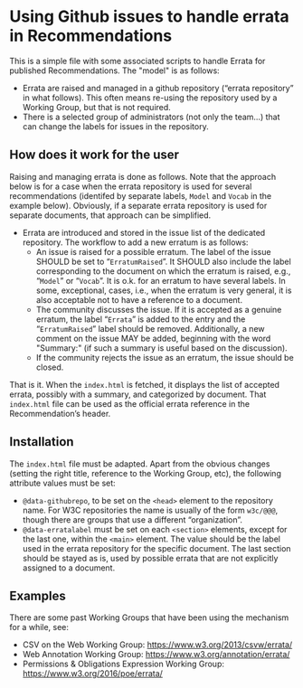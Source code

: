 
# Using Github issues to handle errata in Recommendations

This is a simple file with some associated scripts to handle Errata for published Recommendations. The "model" is as follows:

* Errata are raised and managed in a github repository (“errata repository” in what follows). This often means re-using the repository used by a Working Group, but that is not required. 
* There is a selected group of administrators (not only the team…) that can change the labels for issues in the repository.

## How does it work for the user

Raising and managing errata is done as follows. Note that the approach below is for a case when the errata repository is used for several recommendations (identifed by separate labels, `Model` and `Vocab` in the example below). Obviously, if a separate errata repository is used for separate documents, that approach can be simplified.

* Errata are introduced and stored in the issue list of the dedicated repository. The workflow to add a new erratum is as follows:
    * An issue is raised for a possible erratum. The label of the issue SHOULD be set to “`ErratumRaised`”. It SHOULD also include the label corresponding to the document on which the erratum is raised, e.g., “`Model`” or “`Vocab`”. It is o.k. for an erratum to have several labels. In some, exceptional, cases, i.e., when the erratum is very general, it is also acceptable not to have a reference to a document.
    * The community discusses the issue. If it is accepted as a genuine erratum, the label “`Errata`” is added to the entry and the “`ErratumRaised`” label should be removed. Additionally, a new comment on the issue MAY be added, beginning with the word "Summary:" (if such a summary is useful based on the discussion).
    * If the community rejects the issue as an erratum, the issue should be closed.

That is it. When the `index.html` is fetched, it displays the list of accepted errata, possibly with a summary, and categorized by document. That `index.html` file can be used as the official errata reference in the Recommendation’s header.

## Installation

The `index.html` file must be adapted. Apart from the obvious changes (setting the right title, reference to the Working Group, etc), the following attribute values must be set:

* `@data-githubrepo`, to be set on the `<head>` element to the repository name. For W3C repositories the name is usually of the form `w3c/@@@`, though there are groups that use a different “organization”.
* `@data-erratalabel` must be set on each `<section>` elements, except for the last one, within the `<main>` element. The value should be the label used in the errata repository for the specific document. The last section should be stayed as is, used by possible errata that are not explicitly assigned to a document.

## Examples 

There are some past Working Groups that have been using the mechanism for a while, see:

* CSV on the Web Working Group: https://www.w3.org/2013/csvw/errata/
* Web Annotation Working Group: https://www.w3.org/annotation/errata/
* Permissions & Obligations Expression Working Group: https://www.w3.org/2016/poe/errata/



